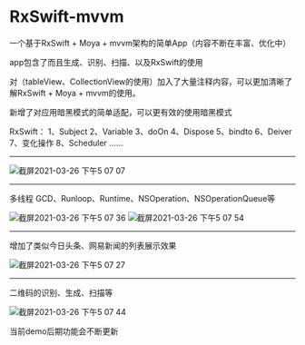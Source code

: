 # RxSwift-mvvm
一个基于RxSwift + Moya + mvvm架构的简单App（内容不断在丰富、优化中）

app包含了而且生成、识别、扫描、以及RxSwift的使用

对（tableView、CollectionView的使用）加入了大量注释内容，可以更加清晰了解RxSwift + Moya + mvvm的使用。

新增了对应用暗黑模式的简单适配，可以更有效的使用暗黑模式

RxSwift：
1、Subject
2、Variable
3、doOn
4、Dispose
5、bindto
6、Deiver
7、变化操作
8、Scheduler
......

---------------------------------------------------------------------------------------------------------------------------------------------------------------

![截屏2021-03-26 下午5 07 07](https://user-images.githubusercontent.com/32358366/112608919-df9e7400-8e55-11eb-9b3d-fa371b98ef03.png)


---------------------------------------------------------------------------------------------------------------------------------------------------------------

多线程
GCD、Runloop、Runtime、NSOperation、NSOperationQueue等


![截屏2021-03-26 下午5 07 36](https://user-images.githubusercontent.com/32358366/112608958-eaf19f80-8e55-11eb-8507-f98cffd283ee.png)
![截屏2021-03-26 下午5 07 54](https://user-images.githubusercontent.com/32358366/112608989-f5139e00-8e55-11eb-8dff-4e48f3e234bf.png)


---------------------------------------------------------------------------------------------------------------------------------------------------------------
增加了类似今日头条、网易新闻的列表展示效果

![截屏2021-03-26 下午5 07 27](https://user-images.githubusercontent.com/32358366/112609041-0492e700-8e56-11eb-8cc8-3b687a4649cb.png)


---------------------------------------------------------------------------------------------------------------------------------------------------------------

二维码的识别、生成、扫描等

![截屏2021-03-26 下午5 07 44](https://user-images.githubusercontent.com/32358366/112609097-14123000-8e56-11eb-8732-c02bf49a2d9e.png)

当前demo后期功能会不断更新

